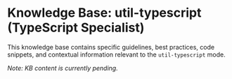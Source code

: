 # Knowledge Base: util-typescript (TypeScript Specialist)

This knowledge base contains specific guidelines, best practices, code snippets, and contextual information relevant to the `util-typescript` mode.

*Note: KB content is currently pending.*
